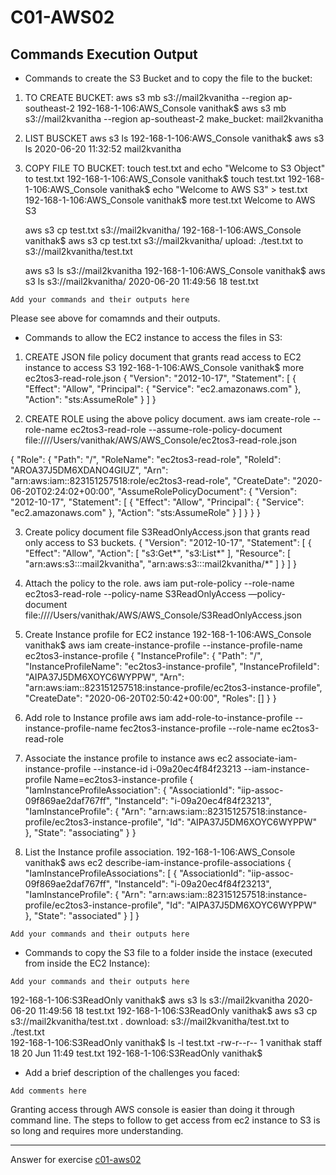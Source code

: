 # C01-AWS02

## Commands Execution Output

- Commands to create the S3 Bucket and to copy the file to the bucket:
1. TO CREATE BUCKET: 
   aws s3 mb s3://mail2kvanitha --region ap-southeast-2
        192-168-1-106:AWS_Console vanithak$ aws s3 mb s3://mail2kvanitha --region ap-southeast-2
        make_bucket: mail2kvanitha

2. LIST BUSCKET
   aws s3 ls
        192-168-1-106:AWS_Console vanithak$ aws s3 ls
        2020-06-20 11:32:52 mail2kvanitha

3. COPY FILE TO BUCKET:
   touch test.txt and echo "Welcome to S3 Object" to test.txt
        192-168-1-106:AWS_Console vanithak$ touch test.txt
        192-168-1-106:AWS_Console vanithak$ echo "Welcome to AWS S3" > test.txt 
        192-168-1-106:AWS_Console vanithak$ more test.txt 
        Welcome to AWS S3

   aws s3 cp test.txt s3://mail2kvanitha/
        192-168-1-106:AWS_Console vanithak$ aws s3 cp test.txt s3://mail2kvanitha/
        upload: ./test.txt to s3://mail2kvanitha/test.txt                

   aws s3 ls s3://mail2kvanitha
        192-168-1-106:AWS_Console vanithak$ aws s3 ls s3://mail2kvanitha/
        2020-06-20 11:49:56         18 test.txt
        
```
Add your commands and their outputs here
```
Please see above for comamnds and their outputs.

- Commands to allow the EC2 instance to access the files in S3:
1. CREATE JSON file policy document that grants read access to EC2 instance to access S3
        192-168-1-106:AWS_Console vanithak$ more ec2tos3-read-role.json 
{
  "Version": "2012-10-17",
  "Statement": [
    {
      "Effect": "Allow",
      "Principal": {
        "Service": "ec2.amazonaws.com"
      },
      "Action": "sts:AssumeRole"
    }
  ]
}


2. CREATE ROLE using the above policy document.
aws iam create-role --role-name ec2tos3-read-role --assume-role-policy-document file:////Users/vanithak/AWS/AWS_Console/ec2tos3-read-role.json

{
    "Role": {
        "Path": "/",
        "RoleName": "ec2tos3-read-role",
        "RoleId": "AROA37J5DM6XDANO4GIUZ",
        "Arn": "arn:aws:iam::823151257518:role/ec2tos3-read-role",
        "CreateDate": "2020-06-20T02:24:02+00:00",
        "AssumeRolePolicyDocument": {
            "Version": "2012-10-17",
            "Statement": [
                {
                    "Effect": "Allow",
                    "Principal": {
                        "Service": "ec2.amazonaws.com"
                    },
                    "Action": "sts:AssumeRole"
                }
            ]
        }
    }
}

3. Create policy document file S3ReadOnlyAccess.json that grants read only access to S3 buckets.
{
    "Version": "2012-10-17",
    "Statement": [
        {
            "Effect": "Allow",
            "Action": [
                "s3:Get*",
                "s3:List*"
            ],
            "Resource": [
                "arn:aws:s3:::mail2kvanitha",
                "arn:aws:s3:::mail2kvanitha/*"
            ]
        }
    ]
}

4. Attach the policy to the role. 
        aws iam put-role-policy --role-name ec2tos3-read-role --policy-name S3ReadOnlyAccess —policy-document file:////Users/vanithak/AWS/AWS_Console/S3ReadOnlyAccess.json

5. Create Instance profile for EC2 instance
192-168-1-106:AWS_Console vanithak$ aws iam create-instance-profile --instance-profile-name ec2tos3-instance-profile
{
    "InstanceProfile": {
        "Path": "/",
        "InstanceProfileName": "ec2tos3-instance-profile",
        "InstanceProfileId": "AIPA37J5DM6XOYC6WYPPW",
        "Arn": "arn:aws:iam::823151257518:instance-profile/ec2tos3-instance-profile",
        "CreateDate": "2020-06-20T02:50:42+00:00",
        "Roles": []
    }
}

6. Add role to Instance profile
aws iam add-role-to-instance-profile --instance-profile-name fec2tos3-instance-profile --role-name ec2tos3-read-role

7. Associate the instance profile to instance
aws ec2 associate-iam-instance-profile --instance-id i-09a20ec4f84f23213 --iam-instance-profile Name=ec2tos3-instance-profile
{
    "IamInstanceProfileAssociation": {
        "AssociationId": "iip-assoc-09f869ae2daf767ff",
        "InstanceId": "i-09a20ec4f84f23213",
        "IamInstanceProfile": {
            "Arn": "arn:aws:iam::823151257518:instance-profile/ec2tos3-instance-profile",
            "Id": "AIPA37J5DM6XOYC6WYPPW"
        },
        "State": "associating"
    }
}


8. List the Instance profile association.
192-168-1-106:AWS_Console vanithak$ aws ec2 describe-iam-instance-profile-associations
{
    "IamInstanceProfileAssociations": [
        {
            "AssociationId": "iip-assoc-09f869ae2daf767ff",
            "InstanceId": "i-09a20ec4f84f23213",
            "IamInstanceProfile": {
                "Arn": "arn:aws:iam::823151257518:instance-profile/ec2tos3-instance-profile",
                "Id": "AIPA37J5DM6XOYC6WYPPW"
            },
            "State": "associated"
        }
    ]
}




```
Add your commands and their outputs here
```

- Commands to copy the S3 file to a folder inside the instace (executed from inside the EC2 Instance):
```
Add your commands and their outputs here
```
192-168-1-106:S3ReadOnly vanithak$ aws s3 ls s3://mail2kvanitha
2020-06-20 11:49:56         18 test.txt
192-168-1-106:S3ReadOnly vanithak$ aws s3 cp s3://mail2kvanitha/test.txt .
download: s3://mail2kvanitha/test.txt to ./test.txt              
192-168-1-106:S3ReadOnly vanithak$ ls -l test.txt
-rw-r--r--  1 vanithak  staff  18 20 Jun 11:49 test.txt
192-168-1-106:S3ReadOnly vanithak$ 



- Add a brief description of the challenges you faced:
```
Add comments here
```
Granting access through AWS console is easier than doing it through command line. The steps to follow to get access from ec2 instance to S3 is so long and requires more understanding.
<!-- Don't change anything below this point-->
<!-- Before commiting, remove both commented lines--> 
***
Answer for exercise [c01-aws02](https://github.com/devopsacademyau/academy/blob/635775538e8ad7793b305f48064b09e23c626fb7/classes/01class/exercises/c01-aws02/README.md)

